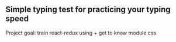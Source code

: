 ## Simple typing test for practicing your typing speed
Project goal: train react-redux using + get to know module css
